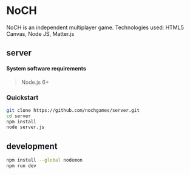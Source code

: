 
# NoCH
 NoCH is an independent multiplayer game.
 Technologies used:
 HTML5 Canvas,
 Node JS,
 Matter.js

## server

#### System software requirements

> Node.js 6+


### Quickstart

```bash
git clone https://github.com/nochgames/server.git
cd server
npm install
node server.js
```

## development

```bash
npm install --global nodemon
npm run dev
```
